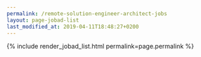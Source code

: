 ```yaml
---
permalink: /remote-solution-engineer-architect-jobs
layout: page-jobad-list
last_modified_at: 2019-04-11T18:48:27+0200
---
```

{% include render_jobad_list.html permalink=page.permalink %}
